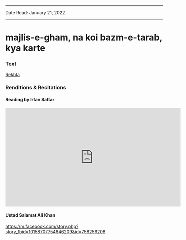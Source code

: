 ***
Date Read: January 21, 2022
***

# majlis-e-gham, na koi bazm-e-tarab, kya karte

### Text
[Rekhta](https://www.rekhta.org/ghazals/majlis-e-gam-na-koii-bazm-e-tarab-kyaa-karte-irfan-sattar-ghazals?lang=ur)

### Renditions & Recitations

#### Reading by Irfan Sattar

<iframe width="560" height="315" src="https://www.youtube.com/embed/DdQZ28yPjdw" title="YouTube video player" frameborder="0" allow="accelerometer; autoplay; clipboard-write; encrypted-media; gyroscope; picture-in-picture" allowfullscreen></iframe>

#### Ustad Salamat Ali Khan

https://m.facebook.com/story.php?story_fbid=10158707754646209&id=758256208

